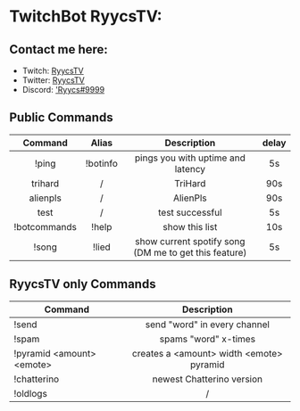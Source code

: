 # TwitchBot RyycsTV:

## Contact me here:
* Twitch: [RyycsTV](https://www.twitch.tv/ryycstv)
* Twitter: [RyycsTV](https://twitter.com/ryycstv)
* Discord: ['Ryycs#9999](https://discordapp.com/users/444940928797638676/)

## Public Commands

| Command  | Alias  | Description  | delay |
|:-----------:|:-----------:|:------------:|:------:|
|!ping     |!botinfo     |pings you with uptime and latency |5s     |
|trihard   |/      |TriHard      |90s    |
|alienpls  |/      |AlienPls     |90s    |
|test      |/      |test successful|5s   |
|!botcommands |!help  |show this list|10s   |
|!song     |!lied  |show current spotify song (DM me to get this feature)|5s   |

## RyycsTV only Commands

| Command | Description |
|----------|:-----------:|
|!send |send "word" in every channel  |
|!spam |spams "word" x-times  |
|!pyramid \<amount> \<emote> |creates a \<amount> width \<emote> pyramid  |
|!chatterino |newest Chatterino version  |
|!oldlogs     |/      |logs from Pagshake, Itzzdaavid & Henstrom |20s     |
